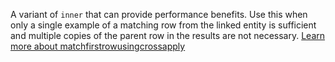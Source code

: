 A variant of `inner` that can provide performance benefits. Use this when only a single example of a matching row from the linked entity is sufficient and multiple copies of the parent row in the results are not necessary. [Learn more about matchfirstrowusingcrossapply](../../join-tables.md#use-matchfirstrowusingcrossapply-link-type)

